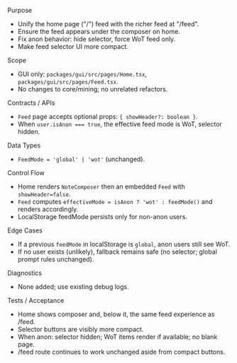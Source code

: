 Purpose
- Unify the home page ("/") feed with the richer feed at "/feed".
- Ensure the feed appears under the composer on home.
- Fix anon behavior: hide selector, force WoT feed only.
- Make feed selector UI more compact.

Scope
- GUI only: `packages/gui/src/pages/Home.tsx`, `packages/gui/src/pages/Feed.tsx`.
- No changes to core/mining; no unrelated refactors.

Contracts / APIs
- `Feed` page accepts optional props: `{ showHeader?: boolean }`.
- When `user.isAnon === true`, the effective feed mode is WoT, selector hidden.

Data Types
- `FeedMode = 'global' | 'wot'` (unchanged).

Control Flow
- Home renders `NoteComposer` then an embedded `Feed` with `showHeader=false`.
- `Feed` computes `effectiveMode = isAnon ? 'wot' : feedMode()` and renders accordingly.
- LocalStorage feedMode persists only for non-anon users.

Edge Cases
- If a previous `feedMode` in localStorage is `global`, anon users still see WoT.
- If no user exists (unlikely), fallback remains safe (no selector; global prompt rules unchanged).

Diagnostics
- None added; use existing debug logs.

Tests / Acceptance
- Home shows composer and, below it, the same feed experience as /feed.
- Selector buttons are visibly more compact.
- When anon: selector hidden; WoT items render if available; no blank page.
- /feed route continues to work unchanged aside from compact buttons.
